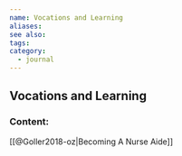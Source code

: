 ```yaml
---
name: Vocations and Learning
aliases:
see also:
tags:
category:
  - journal
---
```


## Vocations and Learning

### Content:
[[@Goller2018-oz|Becoming A Nurse Aide]]